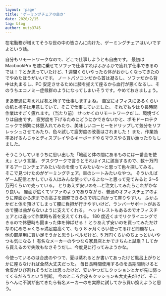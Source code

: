 ```yaml
---
layout: 'page'
title: 'ゲーミングチェアの良さ'
date: 2020/2/15
tag: blog
author: nuts3745
---
```


在宅勤務が増えてそうな世の中の皆さんに向けた、ゲーミングチェアはいいですよという話。

自分もリモートワークなので、どこで仕事しようとも自由です。
最初は MacbookPro を膝に乗せてソファで仕事すればふかふかで疲れず仕事できるのでは！？とか思っていたけど、1 週間くらいやったら体がおかしくなってきたのでやめたほうがいいです。
ノートパソコンだから首は凝るし、ソファだから背中は丸まるし、PC 安定させるために膝を揃えて座るから血行が悪くなるし、そのうちエコノミー症候群のようになってしまいそうです。やめておきましょう。

まあ普通に考えれば机と椅子で仕事しますよね。
自室にオフィスにあるくらいの机と椅子は用意していて、そこで仕事していました。
それでもやはり長時間作業はすごく疲れます。（当たり前）
せっかくのリモートワークだし、環境づくりは自由です。
疲労度を下げるためにどうにかできないかと、ポモドーロテクニックで頻繁に休憩入れてみたり、美味しいコーヒーをドリップして気分をリフレッシュさせてみたり、色々試して疲労度の改善はされました！
また、作業効率あげるんじゃとディスプレイやらキーボードやらマウスやら買い漁ったりもしました。

そうこうしているうちに思い出した「地面と体の間にあるものには一番金を使え」という言葉。
デスクワークで言うとそれはイスに該当するので、数十万円するアーロンチェアみたいなのを使ってみたいな〜と思って色々探してみる。
そこで見つけたのがゲーミングチェア。車のシートみたいなやつ。
そういえばゲーム配信とかしている人はみんな使っているよな〜と思って見てみると 2〜5 万円くらいで売っている。
とりあえず安いのを…と注文してみたらこれがかなり良い。
座面が広くてソファのようでありながら、普通のオフィスチェアのように座面から床までの高さを調整できるので机に向かって座りやすい。
ふかふかだと体を預けてしまって腰に負担が行きやすいけど、ランバーサポートがあるので腰は曲がらないように支えてくれる。
ヘッドレストもあるのでオフィスチェアとは違って作業時も首を支えてくれる。
180 度近くまでリクライニングできるので休憩時も固まった体を伸ばせる！
とりあえず安いのを買ってみただけなのにめちゃくちゃ満足度高くて、もう 8 ヶ月くらい使ってるけど問題なし。
他の部屋用に買い足そうかと思うレベルだけど、5 万円くらいのちょっといいやつも気になる！
有名なメーカーのやつなら家具店とかできちんと試乗？してから買えるので失敗もなさそうだし、今度見に行ってみようかな。

今使っているのは合皮のやつで、夏は蒸れるとか書いてあったけど風呂上がりとかに座らなければ全然大丈夫だった。
毎日長時間使用するのを長期間続けると合皮がひび割れそうだとは思ったけど、安いやつだしクッションとかが先に弱ってくるだろうという判断。
今のところ合皮もクッションも大丈夫だけど、そこらへんに不満が出てきたら有名メーカーのを実際に試してから買い換えようと思う。
